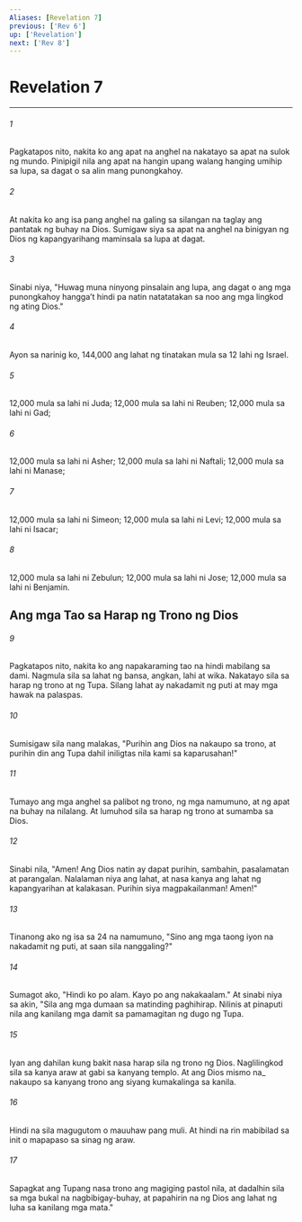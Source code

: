 ```yaml
---
Aliases: [Revelation 7]
previous: ['Rev 6']
up: ['Revelation']
next: ['Rev 8']
---
```

# Revelation 7

***






















###### 1 










Pagkatapos nito, nakita ko ang apat na anghel na nakatayo sa apat na sulok ng mundo. Pinipigil nila ang apat na hangin upang walang hanging umihip sa lupa, sa dagat o sa alin mang punongkahoy. 





















###### 2 










At nakita ko ang isa pang anghel na galing sa silangan na taglay ang pantatak ng buhay na Dios. Sumigaw siya sa apat na anghel na binigyan ng Dios ng kapangyarihang maminsala sa lupa at dagat. 





















###### 3 










Sinabi niya, "Huwag muna ninyong pinsalain ang lupa, ang dagat o ang mga punongkahoy hanggaʼt hindi pa natin natatatakan sa noo ang mga lingkod ng ating Dios." 





















###### 4 










Ayon sa narinig ko, 144,000 ang lahat ng tinatakan mula sa 12 lahi ng Israel. 





















###### 5 










12,000 mula sa lahi ni Juda; 12,000 mula sa lahi ni Reuben; 12,000 mula sa lahi ni Gad; 





















###### 6 










12,000 mula sa lahi ni Asher; 12,000 mula sa lahi ni Naftali; 12,000 mula sa lahi ni Manase; 





















###### 7 










12,000 mula sa lahi ni Simeon; 12,000 mula sa lahi ni Levi; 12,000 mula sa lahi ni Isacar; 





















###### 8 










12,000 mula sa lahi ni Zebulun; 12,000 mula sa lahi ni Jose; 12,000 mula sa lahi ni Benjamin.

## Ang mga Tao sa Harap ng Trono ng Dios 





















###### 9 










Pagkatapos nito, nakita ko ang napakaraming tao na hindi mabilang sa dami. Nagmula sila sa lahat ng bansa, angkan, lahi at wika. Nakatayo sila sa harap ng trono at ng Tupa. Silang lahat ay nakadamit ng puti at may mga hawak na palaspas. 





















###### 10 










Sumisigaw sila nang malakas, "Purihin ang Dios na nakaupo sa trono, at purihin din ang Tupa dahil iniligtas nila kami sa kaparusahan!" 





















###### 11 










Tumayo ang mga anghel sa palibot ng trono, ng mga namumuno, at ng apat na buhay na nilalang. At lumuhod sila sa harap ng trono at sumamba sa Dios. 





















###### 12 










Sinabi nila, "Amen! Ang Dios natin ay dapat purihin, sambahin, pasalamatan at parangalan. Nalalaman niya ang lahat, at nasa kanya ang lahat ng kapangyarihan at kalakasan. Purihin siya magpakailanman! Amen!" 





















###### 13 










Tinanong ako ng isa sa 24 na namumuno, "Sino ang mga taong iyon na nakadamit ng puti, at saan sila nanggaling?" 





















###### 14 










Sumagot ako, "Hindi ko po alam. Kayo po ang nakakaalam." At sinabi niya sa akin, "Sila ang mga dumaan sa matinding paghihirap. Nilinis at pinaputi nila ang kanilang mga damit sa pamamagitan ng dugo ng Tupa. 





















###### 15 










Iyan ang dahilan kung bakit nasa harap sila ng trono ng Dios. Naglilingkod sila sa kanya araw at gabi sa kanyang templo. At ang Dios mismo na_ nakaupo sa kanyang trono ang siyang kumakalinga sa kanila. 





















###### 16 










Hindi na sila magugutom o mauuhaw pang muli. At hindi na rin mabibilad sa init o mapapaso sa sinag ng araw. 





















###### 17 










Sapagkat ang Tupang nasa trono ang magiging pastol nila, at dadalhin sila sa mga bukal na nagbibigay-buhay, at papahirin na ng Dios ang lahat ng luha sa kanilang mga mata."
